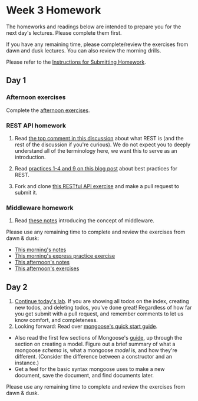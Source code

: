 # Week 3 Homework

The homeworks and readings below are intended to prepare you for the next day's lectures. Please complete them first.

If you have any remaining time, please complete/review the exercises from dawn and dusk lectures. You can also review the morning drills.

Please refer to the [Instructions for Submitting Homework](/how-to/homework-submission.md).


## Day 1

### Afternoon exercises

Complete the [afternoon exercises](https://github.com/SF-WDI-LABS/shared_modules/blob/master/02-express-mongo-crud/express-params-queries/27-28/exercises.md).

### REST API homework

1. Read [the top comment in this discussion](http://stackoverflow.com/questions/671118/what-exactly-is-restful-programming) about what REST is (and the rest of the discussion if you're curious). We do not expect you to deeply understand all of the terminology here, we want this to serve as an introduction.

1. Read [practices 1-4 and 9 on this blog post](http://blog.mwaysolutions.com/2014/06/05/10-best-practices-for-better-restful-api/) about best practices for REST.

1. Fork and clone [this RESTful API exercise](https://github.com/sf-wdi-27-28/restful-api-exercises) and make a pull request to submit it.

### Middleware homework

1. Read [these notes](https://github.com/SF-WDI-LABS/shared_modules/blob/master/02-express-mongo-crud/express-params-queries/27-28/middleware_reading.md) introducing the concept of middleware.

Please use any remaining time to complete and review the exercises from dawn & dusk:

* [This morning's notes](https://github.com/SF-WDI-LABS/shared_modules/tree/master/02-express-mongo-crud/intro-express/27-28)
* [This morning's express practice exercise](https://github.com/SF-WDI-LABS/express-intro)
* [This afternoon's notes](https://github.com/SF-WDI-LABS/shared_modules/tree/master/02-express-mongo-crud/express-params-queries/27-28)
* [This afternoon's exercises](https://github.com/SF-WDI-LABS/shared_modules/blob/master/02-express-mongo-crud/express-params-queries/27-28/exercises.md)

## Day 2

1. [Continue today's lab](https://github.com/sf-wdi-27-28/test-driven-todo-api).  If you are showing all todos on the index, creating new todos, and deleting todos, you've done great!  Regardless of how far you get submit with a pull request, and remember comments to let us know comfort, and completeness.
2. Looking forward: Read over [mongoose's quick start guide](http://mongoosejs.com/docs/).
  * Also read the first few sections of Mongoose's [guide](http://mongoosejs.com/docs/guide.html), up through the section on creating a model. Figure out a brief summary of what a mongoose _schema_ is, what a mongoose _model_ is, and how they're different. (Consider the difference between a constructor and an instance.)  
  * Get a feel for the basic syntax mongoose uses to make a new document, save the document, and find documents later.  


Please use any remaining time to complete and review the exercises from dawn & dusk.

<!--
## Day 3

1. Reading
2. Bonus/Stretch

Please use any remaining time to complete and review the exercises from dawn & dusk.
-->

<!--
## Day 4

1. Reading
2. Friday Review Prep
    - Complete the [Week 3 Self-Assessment](#PENDING) and identify 2 topics you want to review tomorrow
    - Ask and/or upvote 3 questions on QuestionCookie: http://www.questioncookie.com/wdi-27-28-w3-review

Please use any remaining time to complete and review the exercises from dawn & dusk.
-->

<!--
## Day 5 - Weekend Homework

1. Reading
2. Weekend Lab

Please use any remaining time to review exercises/drills from the week! And don't forget to sleep!
-->
